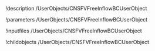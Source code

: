 !description /UserObjects/CNSFVFreeInflowBCUserObject

!parameters /UserObjects/CNSFVFreeInflowBCUserObject

!inputfiles /UserObjects/CNSFVFreeInflowBCUserObject

!childobjects /UserObjects/CNSFVFreeInflowBCUserObject
